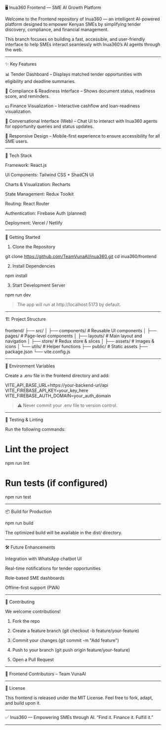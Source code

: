 
🖥️ Inua360 Frontend — SME AI Growth Platform

Welcome to the Frontend repository of Inua360 — an intelligent AI-powered platform designed to empower Kenyan SMEs by simplifying tender discovery, compliance, and financial management.

This branch focuses on building a fast, accessible, and user-friendly interface to help SMEs interact seamlessly with Inua360’s AI agents through the web.


---

✨ Key Features

📊 Tender Dashboard – Displays matched tender opportunities with eligibility and deadline summaries.

📝 Compliance & Readiness Interface – Shows document status, readiness score, and reminders.

💵 Finance Visualization – Interactive cashflow and loan-readiness visualization.

💬 Conversational Interface (Web) – Chat UI to interact with Inua360 agents for opportunity queries and status updates.

🧭 Responsive Design – Mobile-first experience to ensure accessibility for all SME users.

---

🧰 Tech Stack

Framework: React.js

UI Components: Tailwind CSS + ShadCN UI

Charts & Visualization: Recharts

State Management: Redux Toolkit

Routing: React Router

Authentication: Firebase Auth (planned)

Deployment: Vercel / Netlify

---

🚀 Getting Started

1. Clone the Repository

git clone https://github.com/TeamVunaAI/inua360.git
cd inua360/frontend

2. Install Dependencies

npm install

3. Start Development Server

npm run dev

> The app will run at http://localhost:5173 by default.

---

🏗️ Project Structure

frontend/
├── src/
│   ├── components/     # Reusable UI components
│   ├── pages/          # Page-level components
│   ├── layouts/        # Main layout and navigation
│   ├── store/          # Redux store & slices
│   ├── assets/         # Images & icons
│   └── utils/          # Helper functions
├── public/             # Static assets
├── package.json
└── vite.config.js

---

🔐 Environment Variables

Create a .env file in the frontend directory and add:

VITE_API_BASE_URL=https://your-backend-url/api
VITE_FIREBASE_API_KEY=your_key_here
VITE_FIREBASE_AUTH_DOMAIN=your_auth_domain

> ⚠️ Never commit your .env file to version control.

---

🧪 Testing & Linting

Run the following commands:

# Lint the project
npm run lint

# Run tests (if configured)
npm run test

---

📦 Build for Production

npm run build

The optimized build will be available in the dist/ directory.

---

🛠️ Future Enhancements

Integration with WhatsApp chatbot UI

Real-time notifications for tender opportunities

Role-based SME dashboards

Offline-first support (PWA)

---

🤝 Contributing

We welcome contributions!

1. Fork the repo


2. Create a feature branch (git checkout -b feature/your-feature)


3. Commit your changes (git commit -m "Add feature")


4. Push to your branch (git push origin feature/your-feature)


5. Open a Pull Request

---

👥 Frontend Contributors – Team VunaAI

---

📄 License

This frontend is released under the MIT License.
Feel free to fork, adapt, and build upon it.

---

✅ Inua360 — Empowering SMEs through AI.
“Find it. Finance it. Fulfill it.”

---


